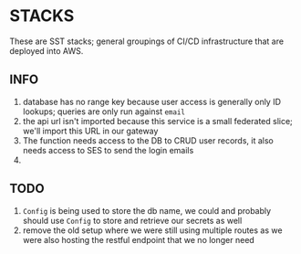 # STACKS

These are SST stacks; general groupings of CI/CD infrastructure that are deployed into AWS.

## INFO
1. database has no range key because user access is generally only ID lookups; queries are only run against `email`
2. the api url isn't imported because this service is a small federated slice; we'll import this URL in our gateway
3. The function needs access to the DB to CRUD user records, it also needs access to SES to send the login emails
4. 

## TODO
1. `Config` is being used to store the db name, we could and probably should use `Config` to store and retrieve our secrets as well
2. remove the old setup where we were still using multiple routes as we were also hosting the restful endpoint that we no longer need